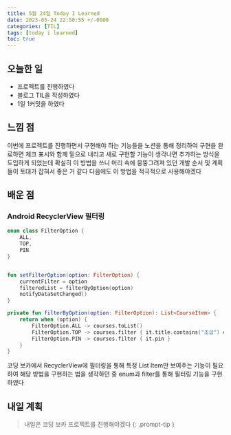 ```yaml
---
title: 5월 24일 Today I Learned
date: 2023-05-24 22:50:55 +/-0000
categories: [TIL]
tags: [today i learned]
toc: true
---
```


## 오늘한 일

* 프로젝트를 진행하였다
* 블로그 TIL을 작성하였다
* 1일 1커밋을 하였다

## 느낌 점

이번에 프로젝트를 진행하면서 구현해야 하는 기능들을 노션을 통해 정리하여 구현을 완료하면 체크 표시와 함께 밑으로 내리고 새로 구현할 기능이 생각나면 추가하는 방식을 도입하게 되었는데 확실히 이 방법을 쓰니 머리 속에 뭉뚱그려져 있던 개발 순서 및 계획들이 토대가 잡혀서 좋은 거 같다 다음에도 이 방법을 적극적으로 사용해야겠다

## 배운 점

### Android RecyclerView 필터링

~~~kotlin
enum class FilterOption {
    ALL,
    TOP,
    PIN
}


fun setFilterOption(option: FilterOption) {
    currentFilter = option
    filteredList = filterByOption(option)
    notifyDataSetChanged()
}

private fun filterByOption(option: FilterOption): List<CourseItem> {
    return when (option) {
        FilterOption.ALL -> courses.toList()
        FilterOption.TOP -> courses.filter { it.title.contains("초급") or it.title.contains("일반") }
        FilterOption.PIN -> courses.filter { it.pin }
    }
}
~~~

코딩 보카에서 RecyclerView에 필터링을 통해 특정 List Item만 보여주는 기능이 필요하여 해당 방법을 구현하는 법을 생각하던 중 enum과 filter를 통해 필터링 기능을 구현하였다

## 내일 계획

> 내일은 코딩 보카 프로젝트를 진행해야겠다
{: .prompt-tip }